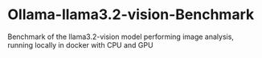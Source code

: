 # Ollama-llama3.2-vision-Benchmark
Benchmark of the llama3.2-vision model performing image analysis, running locally in docker with CPU and GPU

